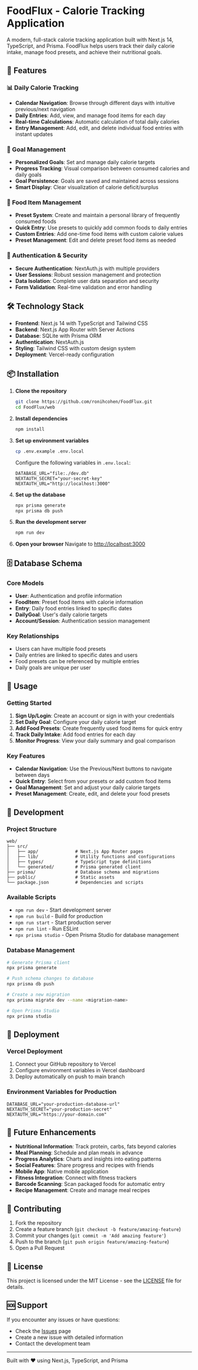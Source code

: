 # FoodFlux - Calorie Tracking Application

A modern, full-stack calorie tracking application built with Next.js 14, TypeScript, and Prisma. FoodFlux helps users track their daily calorie intake, manage food presets, and achieve their nutritional goals.

## 🚀 Features

### 📊 Daily Calorie Tracking
- **Calendar Navigation**: Browse through different days with intuitive previous/next navigation
- **Daily Entries**: Add, view, and manage food items for each day
- **Real-time Calculations**: Automatic calculation of total daily calories
- **Entry Management**: Add, edit, and delete individual food entries with instant updates

### 🎯 Goal Management
- **Personalized Goals**: Set and manage daily calorie targets
- **Progress Tracking**: Visual comparison between consumed calories and daily goals
- **Goal Persistence**: Goals are saved and maintained across sessions
- **Smart Display**: Clear visualization of calorie deficit/surplus

### 🍎 Food Item Management
- **Preset System**: Create and maintain a personal library of frequently consumed foods
- **Quick Entry**: Use presets to quickly add common foods to daily entries
- **Custom Entries**: Add one-time food items with custom calorie values
- **Preset Management**: Edit and delete preset food items as needed

### 🔐 Authentication & Security
- **Secure Authentication**: NextAuth.js with multiple providers
- **User Sessions**: Robust session management and protection
- **Data Isolation**: Complete user data separation and security
- **Form Validation**: Real-time validation and error handling

## 🛠️ Technology Stack

- **Frontend**: Next.js 14 with TypeScript and Tailwind CSS
- **Backend**: Next.js App Router with Server Actions
- **Database**: SQLite with Prisma ORM
- **Authentication**: NextAuth.js
- **Styling**: Tailwind CSS with custom design system
- **Deployment**: Vercel-ready configuration

## 📦 Installation

1. **Clone the repository**
   ```bash
   git clone https://github.com/ronihcohen/FoodFlux.git
   cd FoodFlux/web
   ```

2. **Install dependencies**
   ```bash
   npm install
   ```

3. **Set up environment variables**
   ```bash
   cp .env.example .env.local
   ```
   
   Configure the following variables in `.env.local`:
   ```env
   DATABASE_URL="file:./dev.db"
   NEXTAUTH_SECRET="your-secret-key"
   NEXTAUTH_URL="http://localhost:3000"
   ```

4. **Set up the database**
   ```bash
   npx prisma generate
   npx prisma db push
   ```

5. **Run the development server**
   ```bash
   npm run dev
   ```

6. **Open your browser**
   Navigate to [http://localhost:3000](http://localhost:3000)

## 🗄️ Database Schema

### Core Models
- **User**: Authentication and profile information
- **FoodItem**: Preset food items with calorie information
- **Entry**: Daily food entries linked to specific dates
- **DailyGoal**: User's daily calorie targets
- **Account/Session**: Authentication session management

### Key Relationships
- Users can have multiple food presets
- Daily entries are linked to specific dates and users
- Food presets can be referenced by multiple entries
- Daily goals are unique per user

## 🚀 Usage

### Getting Started
1. **Sign Up/Login**: Create an account or sign in with your credentials
2. **Set Daily Goal**: Configure your daily calorie target
3. **Add Food Presets**: Create frequently used food items for quick entry
4. **Track Daily Intake**: Add food entries for each day
5. **Monitor Progress**: View your daily summary and goal comparison

### Key Features
- **Calendar Navigation**: Use the Previous/Next buttons to navigate between days
- **Quick Entry**: Select from your presets or add custom food items
- **Goal Management**: Set and adjust your daily calorie targets
- **Preset Management**: Create, edit, and delete your food presets

## 🔧 Development

### Project Structure
```
web/
├── src/
│   ├── app/              # Next.js App Router pages
│   ├── lib/              # Utility functions and configurations
│   ├── types/            # TypeScript type definitions
│   └── generated/        # Prisma generated client
├── prisma/               # Database schema and migrations
├── public/               # Static assets
└── package.json          # Dependencies and scripts
```

### Available Scripts
- `npm run dev` - Start development server
- `npm run build` - Build for production
- `npm run start` - Start production server
- `npm run lint` - Run ESLint
- `npx prisma studio` - Open Prisma Studio for database management

### Database Management
```bash
# Generate Prisma client
npx prisma generate

# Push schema changes to database
npx prisma db push

# Create a new migration
npx prisma migrate dev --name <migration-name>

# Open Prisma Studio
npx prisma studio
```

## 🚀 Deployment

### Vercel Deployment
1. Connect your GitHub repository to Vercel
2. Configure environment variables in Vercel dashboard
3. Deploy automatically on push to main branch

### Environment Variables for Production
```env
DATABASE_URL="your-production-database-url"
NEXTAUTH_SECRET="your-production-secret"
NEXTAUTH_URL="https://your-domain.com"
```

## 🔮 Future Enhancements

- **Nutritional Information**: Track protein, carbs, fats beyond calories
- **Meal Planning**: Schedule and plan meals in advance
- **Progress Analytics**: Charts and insights into eating patterns
- **Social Features**: Share progress and recipes with friends
- **Mobile App**: Native mobile application
- **Fitness Integration**: Connect with fitness trackers
- **Barcode Scanning**: Scan packaged foods for automatic entry
- **Recipe Management**: Create and manage meal recipes

## 🤝 Contributing

1. Fork the repository
2. Create a feature branch (`git checkout -b feature/amazing-feature`)
3. Commit your changes (`git commit -m 'Add amazing feature'`)
4. Push to the branch (`git push origin feature/amazing-feature`)
5. Open a Pull Request

## 📄 License

This project is licensed under the MIT License - see the [LICENSE](LICENSE) file for details.

## 🆘 Support

If you encounter any issues or have questions:
- Check the [Issues](https://github.com/ronihcohen/FoodFlux/issues) page
- Create a new issue with detailed information
- Contact the development team

---

Built with ❤️ using Next.js, TypeScript, and Prisma
